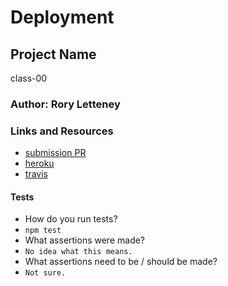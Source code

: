 Deployment
=================================================

## Project Name
class-00

### Author: Rory Letteney

### Links and Resources
* [submission PR](https://github.com/rsl-401-advanced-javascript/class-00/pull/1)
* [heroku](https://shrouded-shelf-12795.herokuapp.com/)
* [travis](https://travis-ci.com/rsl-401-advanced-javascript/class-00)
  
#### Tests
* How do you run tests?
* `npm test`
* What assertions were made?
* `No idea what this means.`
* What assertions need to be / should be made?
* `Not sure.`
